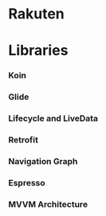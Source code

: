 # Rakuten

# Libraries

### Koin
### Glide
### Lifecycle and LiveData
### Retrofit
### Navigation Graph
### Espresso
### MVVM Architecture
